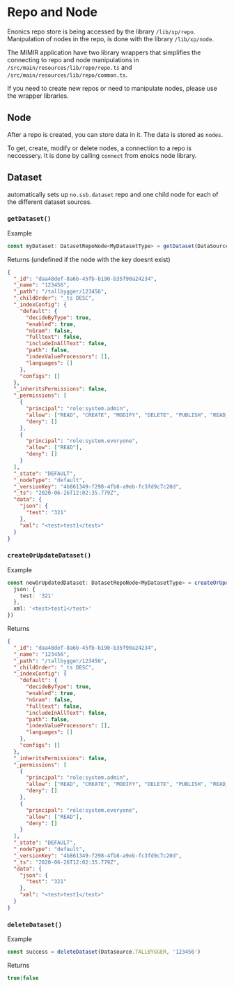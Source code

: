 Repo and Node
==

Enonics repo store is being accessed by the library `/lib/xp/repo`. 
Manipulation of nodes in the repo, is done with the library `/lib/xp/node`.

The MIMIR application have two library wrappers that simplifies the 
connecting to repo and node manipulations in `/src/main/resources/lib/repo/repo.ts`
and `/src/main/resources/lib/repo/common.ts`.

If you need to create new repos or need to manipulate nodes, please use
the wrapper libraries.

## Node
After a repo is created, you can store data in it. The data is stored as `nodes`. 

To get, create, modify or delete nodes, a connection to a repo is neccessery. It is done by 
calling `connect` from enoics node library.
 
## Dataset
automatically sets up `no.ssb.dataset` repo and one child node for each of the different dataset sources.

### `getDataset()`
Example
```typescript
const myDataset: DatasetRepoNode<MyDatasetType> = getDataset(DataSource.TALLBYGGER, '123456')
```
Returns (undefined if the node with the key doesnt exist)
```JSON
{
  "_id": "daa48def-8a6b-45fb-b190-b35f90a24234",
  "_name": "123456",
  "_path": "/tallbygger/123456",
  "_childOrder": "_ts DESC",
  "_indexConfig": {
    "default": {
      "decideByType": true,
      "enabled": true,
      "nGram": false,
      "fulltext": false,
      "includeInAllText": false,
      "path": false,
      "indexValueProcessors": [],
      "languages": []
    },
    "configs": []
  },
  "_inheritsPermissions": false,
  "_permissions": [
    {
      "principal": "role:system.admin",
      "allow": ["READ", "CREATE", "MODIFY", "DELETE", "PUBLISH", "READ_PERMISSIONS", "WRITE_PERMISSIONS"],
      "deny": []
    },
    {
      "principal": "role:system.everyone",
      "allow": ["READ"],
      "deny": []
    }
  ],
  "_state": "DEFAULT",
  "_nodeType": "default",
  "_versionKey": "4b861349-f298-4fb8-a9eb-fc3fd9c7c20d",
  "_ts": "2020-06-26T12:02:35.779Z",
  "data": {
    "json": {
      "test": "321"
    },
    "xml": "<test>test1</test>"
  }
}
```

### `createOrUpdateDataset()`
Example
```typescript
const newOrUpdatedDataset: DatasetRepoNode<MyDatasetType> = createOrUpdateDataset(DataSource.TALLBYGGER, '123456', {
  json: {
    test: '321'
  },
  xml: '<test>test1</test>'
})
```
Returns
```JSON
{
  "_id": "daa48def-8a6b-45fb-b190-b35f90a24234",
  "_name": "123456",
  "_path": "/tallbygger/123456",
  "_childOrder": "_ts DESC",
  "_indexConfig": {
    "default": {
      "decideByType": true,
      "enabled": true,
      "nGram": false,
      "fulltext": false,
      "includeInAllText": false,
      "path": false,
      "indexValueProcessors": [],
      "languages": []
    },
    "configs": []
  },
  "_inheritsPermissions": false,
  "_permissions": [
    {
      "principal": "role:system.admin",
      "allow": ["READ", "CREATE", "MODIFY", "DELETE", "PUBLISH", "READ_PERMISSIONS", "WRITE_PERMISSIONS"],
      "deny": []
    },
    {
      "principal": "role:system.everyone",
      "allow": ["READ"],
      "deny": []
    }
  ],
  "_state": "DEFAULT",
  "_nodeType": "default",
  "_versionKey": "4b861349-f298-4fb8-a9eb-fc3fd9c7c20d",
  "_ts": "2020-06-26T12:02:35.779Z",
  "data": {
    "json": {
      "test": "321"
    },
    "xml": "<test>test1</test>"
  }
}
```

### `deleteDataset()`
Example
```typescript
const success = deleteDataset(Datasource.TALLBYGGER, '123456')
```
Returns
```typescript
true|false
```